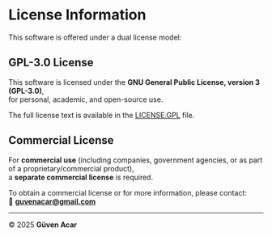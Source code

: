 # License Information

This software is offered under a dual license model:

## GPL-3.0 License
This software is licensed under the **GNU General Public License, version 3 (GPL-3.0)**,  
for personal, academic, and open-source use.  

The full license text is available in the [LICENSE.GPL](LICENSE.GPL) file.

## Commercial License
For **commercial use** (including companies, government agencies, or as part of a proprietary/commercial product),  
a **separate commercial license** is required.  

To obtain a commercial license or for more information, please contact:  
📧 **guvenacar@gmail.com**

---

© 2025 **Güven Acar**

